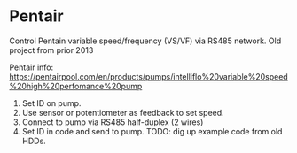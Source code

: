 # Pentair

Control Pentain variable speed/frequency (VS/VF) via RS485 network. Old project from prior 2013

Pentair info: https://pentairpool.com/en/products/pumps/intelliflo%20variable%20speed%20high%20perfomance%20pump

1) Set ID on pump.
2) Use sensor or potentiometer as feedback to set speed.
3) Connect to pump via RS485 half-duplex (2 wires)
4) Set ID in code and send to pump. TODO: dig up example code from old HDDs.
